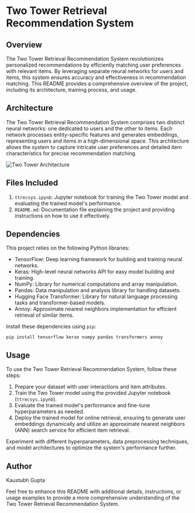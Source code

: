 # Two Tower Retrieval Recommendation System

## Overview

The Two Tower Retrieval Recommendation System revolutionizes personalized recommendations by efficiently matching user preferences with relevant items. By leveraging separate neural networks for users and items, this system ensures accuracy and effectiveness in recommendation matching. This README provides a comprehensive overview of the project, including its architecture, training process, and usage.

## Architecture

The Two Tower Retrieval Recommendation System comprises two distinct neural networks: one dedicated to users and the other to items. Each network processes entity-specific features and generates embeddings, representing users and items in a high-dimensional space. This architecture allows the system to capture intricate user preferences and detailed item characteristics for precise recommendation matching.

![Two Tower Architecture](model.png)

## Files Included

1. `ttrecsys.ipynb`: Jupyter notebook for training the Two Tower model and evaluating the trained model's performance.
2. `README.md`: Documentation file explaining the project and providing instructions on how to use it effectively.

## Dependencies

This project relies on the following Python libraries:

- TensorFlow: Deep learning framework for building and training neural networks.
- Keras: High-level neural networks API for easy model building and training.
- NumPy: Library for numerical computations and array manipulation.
- Pandas: Data manipulation and analysis library for handling datasets.
- Hugging Face Transformer: Library for natural language processing tasks and transformer-based models.
- Annoy: Approximate nearest neighbors implementation for efficient retrieval of similar items.

Install these dependencies using `pip`:

```
pip install tensorflow keras numpy pandas transformers annoy
```

## Usage

To use the Two Tower Retrieval Recommendation System, follow these steps:

1. Prepare your dataset with user interactions and item attributes.
2. Train the Two Tower model using the provided Jupyter notebook (`ttrecsys.ipynb`).
3. Evaluate the trained model's performance and fine-tune hyperparameters as needed.
4. Deploy the trained model for online retrieval, ensuring to generate user embeddings dynamically and utilize an approximate nearest neighbors (ANN) search service for efficient item retrieval.

Experiment with different hyperparameters, data preprocessing techniques, and model architectures to optimize the system's performance further.

## Author

Kaustubh Gupta

Feel free to enhance this README with additional details, instructions, or usage examples to provide a more comprehensive understanding of the Two Tower Retrieval Recommendation System.
